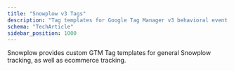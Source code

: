 ```yaml
---
title: "Snowplow v3 Tags"
description: "Tag templates for Google Tag Manager v3 behavioral event tracking implementation."
schema: "TechArticle"
sidebar_position: 1000
---
```


Snowplow provides custom GTM Tag templates for general Snowplow tracking, as well as ecommerce tracking.
